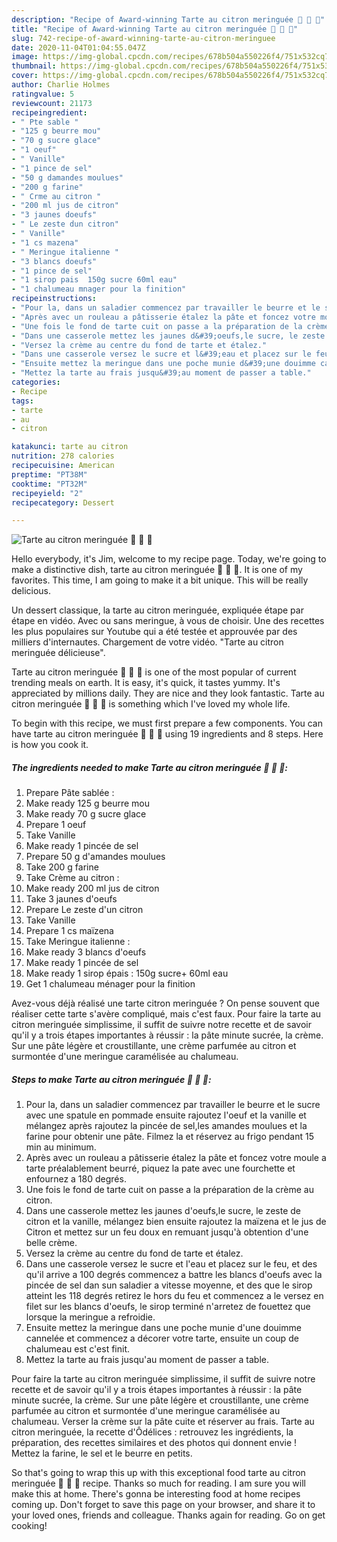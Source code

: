 ```yaml
---
description: "Recipe of Award-winning Tarte au citron meringuée 🍋 🍋 🍋"
title: "Recipe of Award-winning Tarte au citron meringuée 🍋 🍋 🍋"
slug: 742-recipe-of-award-winning-tarte-au-citron-meringuee
date: 2020-11-04T01:04:55.047Z
image: https://img-global.cpcdn.com/recipes/678b504a550226f4/751x532cq70/tarte-au-citron-meringuee-🍋-🍋-🍋-photo-principale-de-la-recette.jpg
thumbnail: https://img-global.cpcdn.com/recipes/678b504a550226f4/751x532cq70/tarte-au-citron-meringuee-🍋-🍋-🍋-photo-principale-de-la-recette.jpg
cover: https://img-global.cpcdn.com/recipes/678b504a550226f4/751x532cq70/tarte-au-citron-meringuee-🍋-🍋-🍋-photo-principale-de-la-recette.jpg
author: Charlie Holmes
ratingvalue: 5
reviewcount: 21173
recipeingredient:
- " Pte sable "
- "125 g beurre mou"
- "70 g sucre glace"
- "1 oeuf"
- " Vanille"
- "1 pince de sel"
- "50 g damandes moulues"
- "200 g farine"
- " Crme au citron "
- "200 ml jus de citron"
- "3 jaunes doeufs"
- " Le zeste dun citron"
- " Vanille"
- "1 cs mazena"
- " Meringue italienne "
- "3 blancs doeufs"
- "1 pince de sel"
- "1 sirop pais  150g sucre 60ml eau"
- "1 chalumeau mnager pour la finition"
recipeinstructions:
- "Pour la, dans un saladier commencez par travailler le beurre et le sucre avec une spatule en pommade ensuite rajoutez l&#39;oeuf et la vanille et mélangez après rajoutez la pincée de sel,les amandes moulues et la farine pour obtenir une pâte. Filmez la et réservez au frigo pendant 15 min au minimum."
- "Après avec un rouleau a pâtisserie étalez la pâte et foncez votre moule a tarte préalablement beurré, piquez la pate avec une fourchette et enfournez a 180 degrés."
- "Une fois le fond de tarte cuit on passe a la préparation de la crème au citron."
- "Dans une casserole mettez les jaunes d&#39;oeufs,le sucre, le zeste de citron et la vanille, mélangez bien ensuite rajoutez la maïzena et le jus de Citron et mettez sur un feu doux en remuant jusqu&#39;à obtention d&#39;une belle crème."
- "Versez la crème au centre du fond de tarte et étalez."
- "Dans une casserole versez le sucre et l&#39;eau et placez sur le feu, et des qu&#39;il arrive a 100 degrés commencez a battre les blancs d&#39;oeufs avec la pincée de sel dan sun saladier a vitesse moyenne, et des que le sirop atteint les 118 degrés retirez le hors du feu et commencez a le versez en filet sur les blancs d&#39;oeufs, le sirop terminé n&#39;arretez de fouettez que lorsque la meringue a refroidie."
- "Ensuite mettez la meringue dans une poche munie d&#39;une douimme cannelée et commencez a décorer votre tarte, ensuite un coup de chalumeau est c&#39;est finit."
- "Mettez la tarte au frais jusqu&#39;au moment de passer a table."
categories:
- Recipe
tags:
- tarte
- au
- citron

katakunci: tarte au citron 
nutrition: 278 calories
recipecuisine: American
preptime: "PT38M"
cooktime: "PT32M"
recipeyield: "2"
recipecategory: Dessert

---
```



![Tarte au citron meringuée 🍋 🍋 🍋](https://img-global.cpcdn.com/recipes/678b504a550226f4/751x532cq70/tarte-au-citron-meringuee-🍋-🍋-🍋-photo-principale-de-la-recette.jpg)

Hello everybody, it's Jim, welcome to my recipe page. Today, we're going to make a distinctive dish, tarte au citron meringuée 🍋 🍋 🍋. It is one of my favorites. This time, I am going to make it a bit unique. This will be really delicious.

Un dessert classique, la tarte au citron meringuée, expliquée étape par étape en vidéo. Avec ou sans meringue, à vous de choisir. Une des recettes les plus populaires sur Youtube qui a été testée et approuvée par des milliers d&#39;internautes. Chargement de votre vidéo. &#34;Tarte au citron meringuée délicieuse&#34;.

Tarte au citron meringuée 🍋 🍋 🍋 is one of the most popular of current trending meals on earth. It is easy, it's quick, it tastes yummy. It's appreciated by millions daily. They are nice and they look fantastic. Tarte au citron meringuée 🍋 🍋 🍋 is something which I've loved my whole life.


To begin with this recipe, we must first prepare a few components. You can have tarte au citron meringuée 🍋 🍋 🍋 using 19 ingredients and 8 steps. Here is how you cook it.

<!--inarticleads1-->

##### The ingredients needed to make Tarte au citron meringuée 🍋 🍋 🍋:

1. Prepare  Pâte sablée :
1. Make ready 125 g beurre mou
1. Make ready 70 g sucre glace
1. Prepare 1 oeuf
1. Take  Vanille
1. Make ready 1 pincée de sel
1. Prepare 50 g d&#39;amandes moulues
1. Take 200 g farine
1. Take  Crème au citron :
1. Make ready 200 ml jus de citron
1. Take 3 jaunes d&#39;oeufs
1. Prepare  Le zeste d&#39;un citron
1. Take  Vanille
1. Prepare 1 cs maïzena
1. Take  Meringue italienne :
1. Make ready 3 blancs d&#39;oeufs
1. Make ready 1 pincée de sel
1. Make ready 1 sirop épais : 150g sucre+ 60ml eau
1. Get 1 chalumeau ménager pour la finition


Avez-vous déjà réalisé une tarte citron meringuée ? On pense souvent que réaliser cette tarte s&#39;avère compliqué, mais c&#39;est faux. Pour faire la tarte au citron meringuée simplissime, il suffit de suivre notre recette et de savoir qu&#39;il y a trois étapes importantes à réussir : la pâte minute sucrée, la crème. Sur une pâte légère et croustillante, une crème parfumée au citron et surmontée d&#39;une meringue caramélisée au chalumeau. 

<!--inarticleads2-->

##### Steps to make Tarte au citron meringuée 🍋 🍋 🍋:

1. Pour la, dans un saladier commencez par travailler le beurre et le sucre avec une spatule en pommade ensuite rajoutez l&#39;oeuf et la vanille et mélangez après rajoutez la pincée de sel,les amandes moulues et la farine pour obtenir une pâte. Filmez la et réservez au frigo pendant 15 min au minimum.
1. Après avec un rouleau a pâtisserie étalez la pâte et foncez votre moule a tarte préalablement beurré, piquez la pate avec une fourchette et enfournez a 180 degrés.
1. Une fois le fond de tarte cuit on passe a la préparation de la crème au citron.
1. Dans une casserole mettez les jaunes d&#39;oeufs,le sucre, le zeste de citron et la vanille, mélangez bien ensuite rajoutez la maïzena et le jus de Citron et mettez sur un feu doux en remuant jusqu&#39;à obtention d&#39;une belle crème.
1. Versez la crème au centre du fond de tarte et étalez.
1. Dans une casserole versez le sucre et l&#39;eau et placez sur le feu, et des qu&#39;il arrive a 100 degrés commencez a battre les blancs d&#39;oeufs avec la pincée de sel dan sun saladier a vitesse moyenne, et des que le sirop atteint les 118 degrés retirez le hors du feu et commencez a le versez en filet sur les blancs d&#39;oeufs, le sirop terminé n&#39;arretez de fouettez que lorsque la meringue a refroidie.
1. Ensuite mettez la meringue dans une poche munie d&#39;une douimme cannelée et commencez a décorer votre tarte, ensuite un coup de chalumeau est c&#39;est finit.
1. Mettez la tarte au frais jusqu&#39;au moment de passer a table.


Pour faire la tarte au citron meringuée simplissime, il suffit de suivre notre recette et de savoir qu&#39;il y a trois étapes importantes à réussir : la pâte minute sucrée, la crème. Sur une pâte légère et croustillante, une crème parfumée au citron et surmontée d&#39;une meringue caramélisée au chalumeau. Verser la crème sur la pâte cuite et réserver au frais. Tarte au citron meringuée, la recette d&#39;Ôdélices : retrouvez les ingrédients, la préparation, des recettes similaires et des photos qui donnent envie ! Mettez la farine, le sel et le beurre en petits. 

So that's going to wrap this up with this exceptional food tarte au citron meringuée 🍋 🍋 🍋 recipe. Thanks so much for reading. I am sure you will make this at home. There's gonna be interesting food at home recipes coming up. Don't forget to save this page on your browser, and share it to your loved ones, friends and colleague. Thanks again for reading. Go on get cooking!
